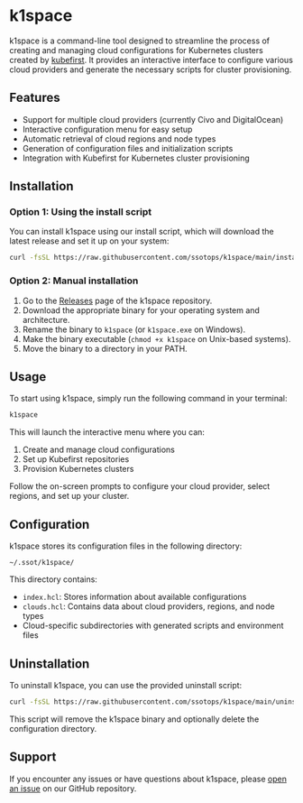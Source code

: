 # k1space

k1space is a command-line tool designed to streamline the process of creating and managing cloud configurations for Kubernetes clusters created by [kubefirst](https://kubefirst.io). It provides an interactive interface to configure various cloud providers and generate the necessary scripts for cluster provisioning.

## Features

- Support for multiple cloud providers (currently Civo and DigitalOcean)
- Interactive configuration menu for easy setup
- Automatic retrieval of cloud regions and node types
- Generation of configuration files and initialization scripts
- Integration with Kubefirst for Kubernetes cluster provisioning

## Installation

### Option 1: Using the install script

You can install k1space using our install script, which will download the latest release and set it up on your system:

```bash
curl -fsSL https://raw.githubusercontent.com/ssotops/k1space/main/install.sh | bash
```

### Option 2: Manual installation

1. Go to the [Releases](https://github.com/ssotops/k1space/releases) page of the k1space repository.
2. Download the appropriate binary for your operating system and architecture.
3. Rename the binary to `k1space` (or `k1space.exe` on Windows).
4. Make the binary executable (`chmod +x k1space` on Unix-based systems).
5. Move the binary to a directory in your PATH.

## Usage

To start using k1space, simply run the following command in your terminal:

```bash
k1space
```

This will launch the interactive menu where you can:

1. Create and manage cloud configurations
2. Set up Kubefirst repositories
3. Provision Kubernetes clusters

Follow the on-screen prompts to configure your cloud provider, select regions, and set up your cluster.

## Configuration

k1space stores its configuration files in the following directory:

```
~/.ssot/k1space/
```

This directory contains:

- `index.hcl`: Stores information about available configurations
- `clouds.hcl`: Contains data about cloud providers, regions, and node types
- Cloud-specific subdirectories with generated scripts and environment files

## Uninstallation

To uninstall k1space, you can use the provided uninstall script:

```bash
curl -fsSL https://raw.githubusercontent.com/ssotops/k1space/main/uninstall.sh | bash
```

This script will remove the k1space binary and optionally delete the configuration directory.

## Support

If you encounter any issues or have questions about k1space, please [open an issue](https://github.com/ssotops/k1space/issues) on our GitHub repository.
